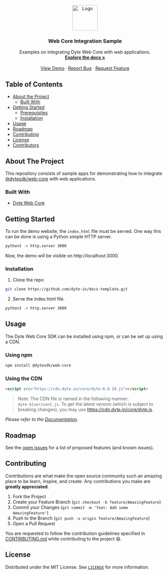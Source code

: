 <!-- PROJECT LOGO -->
<p align="center">
  <a href="https://dyte.in">
    <img src="https://dyte-uploads.s3.ap-south-1.amazonaws.com/dyte-logo-dark.svg" alt="Logo" width="80">
  </a>

  <h3 align="center">Web Core Integration Sample</h3>

  <p align="center">
    Examples on integrating Dyte Web Core with web applications.
    <br />
    <a href="https://docs.dyte.in"><strong>Explore the docs »</strong></a>
    <br />
    <br />
    <a href="https://app.dyte.in">View Demo</a>
    ·
    <a href="https://docs.dyte.in/discuss">Report Bug</a>
    ·
    <a href="https://docs.dyte.in/discuss">Request Feature</a>
  </p>
</p>




<!-- TABLE OF CONTENTS -->
## Table of Contents

* [About the Project](#about-the-project)
  * [Built With](#built-with)
* [Getting Started](#getting-started)
  * [Prerequisites](#prerequisites)
  * [Installation](#installation)
* [Usage](#usage)
* [Roadmap](#roadmap)
* [Contributing](#contributing)
* [License](#license)
* [Contributors](#contributors-)



<!-- ABOUT THE PROJECT -->
## About The Project

This repository consists of sample apps for demonstrating how to integrate [@dytesdk/web-core](https://www.npmjs.com/package/@dytesdk/web-core) with web applications.


### Built With

* [Dyte Web Core](https://www.npmjs.com/package/@dytesdk/web-core)


<!-- GETTING STARTED -->
## Getting Started

To run the demo website, the `index.html` file must be served. One way this can be done is using a Python simple HTTP server.

```bash
python3 -m http.server 3000
```

Now, the demo will be visible on http://localhost:3000.

### Installation
 
1. Clone the repo
```sh
git clone https://github.com/dyte-in/docs-template.git
```

2. Serve the index.html file.
```sh
python3 -m http.server 3000
```


<!-- USAGE EXAMPLES -->
## Usage

The Dyte Web Core SDK can be installed using npm, or can be set up using a CDN.

### Using npm
```sh
npm install @dytesdk/web-core
```

### Using the CDN
```html
<script src="https://cdn.dyte.in/core/dyte-0.0.19.js"></script>
```
> Note: The CDN file is named in the following manner: `dyte-${version}.js`. To get the latest version (which is subject to breaking changes), you may use https://cdn.dyte.in/core/dyte.js.

_Please refer to the [Documentation](./docs/api.md)._



<!-- ROADMAP -->
## Roadmap

See the [open issues](https://github.com/dyte-in/docs-template/issues) for a list of proposed features (and known issues).



<!-- CONTRIBUTING -->
## Contributing

Contributions are what make the open source community such an amazing place to be learn, inspire, and create. Any contributions you make are **greatly appreciated**.

1. Fork the Project
2. Create your Feature Branch (`git checkout -b feature/AmazingFeature`)
3. Commit your Changes (`git commit -m 'feat: Add some AmazingFeature'`)
4. Push to the Branch (`git push -u origin feature/AmazingFeature`)
5. Open a Pull Request

You are requested to follow the contribution guidelines specified in [CONTRIBUTING.md](./CONTRIBUTING.md) while contributing to the project :smile:.

<!-- LICENSE -->
## License

Distributed under the MIT License. See [`LICENSE`](./LICENSE) for more information.




<!-- MARKDOWN LINKS & IMAGES -->
<!-- https://www.markdownguide.org/basic-syntax/#reference-style-links -->
